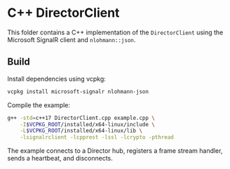 # C++ DirectorClient

This folder contains a C++ implementation of the `DirectorClient` using the Microsoft SignalR client and `nlohmann::json`.

## Build

Install dependencies using vcpkg:

```bash
vcpkg install microsoft-signalr nlohmann-json
```

Compile the example:

```bash
g++ -std=c++17 DirectorClient.cpp example.cpp \
    -I$VCPKG_ROOT/installed/x64-linux/include \
    -L$VCPKG_ROOT/installed/x64-linux/lib \
    -lsignalrclient -lcpprest -lssl -lcrypto -pthread
```

The example connects to a Director hub, registers a frame stream handler, sends a heartbeat, and disconnects.
